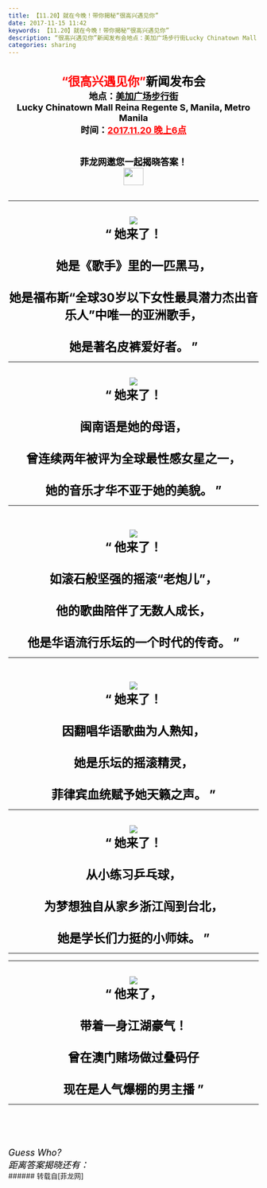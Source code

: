 ```yaml
---
title: 【11.20】就在今晚！带你揭秘“很高兴遇见你”
date: 2017-11-15 11:42
keywords: 【11.20】就在今晚！带你揭秘“很高兴遇见你”
description: “很高兴遇见你”新闻发布会地点：美加广场步行街Lucky Chinatown Mall Reina Regente S, Manila, Metro Manila时间：2017.11.20 晚上6点菲龙网邀您一起揭晓答案！“ 她来了！她是《歌手》里的一匹黑马，她是福布斯“全球30岁以下女性最具潜力杰出音乐人”中唯一的亚洲歌手，她是著名皮裤爱好者。 ”“ 她来了！闽南语是她的母语，曾连续两年被评为全球最性感女星之一，她的音乐才华不亚于她的美貌。 ”“ 他来了！如滚石般坚强的摇滚“老炮儿”，他的歌曲陪伴了无数人成长，他是华语流行乐坛的一个时代的传奇。 ”“ 她来了！因翻唱华语歌曲为人熟知，她是乐坛的摇滚精灵，菲律宾血统赋予她天籁之声。 ”“ 她来了！从小练习乒乓球，为梦想独自从家乡浙江闯到台北，她是学长们力挺的小师妹。 ”“ 他来了，带着一身江湖豪气！曾在澳门赌场做过叠码仔现在是人气爆棚的男主播 ”$('flv_dtx').innerHTML=(mobileplayer() ? "<iframe height='375' width='500' src='http://www.youtube.com/embed/i5RU8H1YXHs' frameborder=0 allowfullscreen></iframe>" : AC_FL_RunContent('width', '500', 'height', '375', 'allowNetworking', 'internal', 'allowScriptAccess', 'never', 'src', 'http://www.youtube.com/v/i5RU8H1YXHs&hl=zh_CN&fs=1', 'quality', 'high', 'bgcolor', '#ffffff', 'wmode', 'transparent', 'allowfullscreen', 'true'));Guess Who?距离答案揭晓还有：$('swf_f3p').innerHTML=AC_FL_RunContent('width', '550', 'height', '400', 'allowNetworking', 'internal', 'allowScriptAccess', 'never', 'src', encodeURI('http://flash-clocks.com/documents/countdown-clock.swf?targetName=SOON&amp;dateString=2017.11.20|18:00:00&amp;targetMessage=Today has come&amp;textColor=330033&amp;backAlpha=0&amp;backColor=e2ddcd&quot; width=550px height=130px wmode=&quot;transparent&quot; type=&quot;application/x-shockwave-flash'), 'quality', 'high', 'bgcolor', '#ffffff', 'wmode', 'transparent', 'allowfullscreen', 'true');
categories: sharing
---
```

<td class="t_f" id="postmessage_979619">

<br/>
<div align="center"><strong><font size="5"><font color="Red">“很高兴遇见你”</font><font color="#000000">新闻发布会</font></font><br/>
<font size="4"><font color="#000000">地点：<u>美加广场步行街</u></font></font></strong></div><div align="center"><strong><font color="#000000"><font size="4">Lucky Chinatown Mall Reina Regente S, Manila, Metro Manila</font><br/>
</font><font size="4"><font color="#000000">时间：</font><font color="#ff0000"><u>2017.11.20 晚上6点</u></font></font></strong></div><div align="center"><strong><font size="4"><u><font color="#ff0000"><br/>
</font></u></font><font size="4"><img alt="" border="0" class="zoom" data-cf-modified-b90144f31b49ff6784fb7b65-="" file="http://1.bp.blogspot.com/-zm2eog2Hivk/U2nWSXUcAWI/AAAAAAAAjmU/PLTl_h_JUHA/s1600/Lucky+Chinatown+Walk.jpg" id="aimg_qF5V0" lazyloadthumb="1" onclick="" onmouseover="" src="http://1.bp.blogspot.com/-zm2eog2Hivk/U2nWSXUcAWI/AAAAAAAAjmU/PLTl_h_JUHA/s1600/Lucky+Chinatown+Walk.jpg"/></font><br/>
<br/>
</strong></div><div align="center"><strong><font size="4"><font color="#000000">菲龙网邀您一起揭晓答案！</font></font></strong></div><div align="center"><img alt="" border="0" class="zoom" data-cf-modified-b90144f31b49ff6784fb7b65-="" file="https://mmbiz.qpic.cn/mmbiz_png/op3B1BX18tKrrl9z7xDP0Tu7rBMfEYNpibkoZYYy9suTVqs9g3TkAbvye7HnC7azOjOUZXicBsN2bNbVGd3Wic0fg/640?wx_fmt=png&amp;tp=webp&amp;wxfrom=5&amp;wx_lazy=1" height="35" id="aimg_Qpn29" onclick="" onmouseover="" src="https://mmbiz.qpic.cn/mmbiz_png/op3B1BX18tKrrl9z7xDP0Tu7rBMfEYNpibkoZYYy9suTVqs9g3TkAbvye7HnC7azOjOUZXicBsN2bNbVGd3Wic0fg/640?wx_fmt=png&amp;tp=webp&amp;wxfrom=5&amp;wx_lazy=1" width="40"/></div><br/>
<hr class="l"/><br/>
<div align="center">

<img aid="681372" data-cf-modified-b90144f31b49ff6784fb7b65-="" file="data/attachment/forum/201711/20/091243f4oeoyzjfxj844ox.jpg.thumb.jpg" id="aimg_681372" inpost="1" onclick="" onmouseover="" src="http://www.flw.ph/data/attachment/forum/201711/20/091243f4oeoyzjfxj844ox.jpg" style="cursor:pointer" zoomfile="data/attachment/forum/201711/20/091243f4oeoyzjfxj844ox.jpg"/>


</div><div align="center"><font size="5"><font color="black"><strong>“ 她来了！<br/>
<br/>
她是《歌手》里的一匹黑马，<br/>
<br/>
她是福布斯“全球30岁以下女性最具潜力杰出音乐人”中唯一的亚洲歌手，<br/>
<br/>
她是著名皮裤爱好者。 ”</strong></font></font></div><hr class="l"/><br/>
<div align="center">

<img aid="680200" data-cf-modified-b90144f31b49ff6784fb7b65-="" file="data/attachment/forum/201711/18/154742l5awtwss3wisfzt4.jpg.thumb.jpg" id="aimg_680200" inpost="1" onclick="" onmouseover="" src="http://www.flw.ph/data/attachment/forum/201711/18/154742l5awtwss3wisfzt4.jpg" style="cursor:pointer" zoomfile="data/attachment/forum/201711/18/154742l5awtwss3wisfzt4.jpg"/>


</div><div align="center"><font size="5"><font color="black"><strong>“ 她来了！<br/>
<br/>
闽南语是她的母语，<br/>
<br/>
曾连续两年被评为全球最性感女星之一，<br/>
<br/>
她的音乐才华不亚于她的美貌。 ”</strong></font></font></div><hr class="l"/><br/>
<br/>
<div align="center">

<img aid="679517" data-cf-modified-b90144f31b49ff6784fb7b65-="" file="data/attachment/forum/201711/17/163007y41hx311xthzixt3.jpg.thumb.jpg" id="aimg_679517" inpost="1" onclick="" onmouseover="" src="http://www.flw.ph/data/attachment/forum/201711/17/163007y41hx311xthzixt3.jpg" style="cursor:pointer" zoomfile="data/attachment/forum/201711/17/163007y41hx311xthzixt3.jpg"/>


</div><div align="center"><font size="5"><font color="black"><strong>“ 他来了！<br/>
<br/>
如滚石般坚强的摇滚“老炮儿”，<br/>
<br/>
他的歌曲陪伴了无数人成长，<br/>
<br/>
他是华语流行乐坛的一个时代的传奇。 ”</strong></font></font></div><hr class="l"/><br/>
<br/>
<div align="center">

<img aid="678825" data-cf-modified-b90144f31b49ff6784fb7b65-="" file="data/attachment/forum/201711/16/215846zvvla4ab1b64v1qa.jpg.thumb.jpg" id="aimg_678825" inpost="1" onclick="" onmouseover="" src="http://www.flw.ph/data/attachment/forum/201711/16/215846zvvla4ab1b64v1qa.jpg" style="cursor:pointer" zoomfile="data/attachment/forum/201711/16/215846zvvla4ab1b64v1qa.jpg"/>


</div><div align="center"><font size="5"><font color="black"><strong>“ 她来了！<br/>
<br/>
因翻唱华语歌曲为人熟知，<br/>
<br/>
她是乐坛的摇滚精灵，<br/>
<br/>
菲律宾血统赋予她天籁之声。 ”</strong></font></font></div><hr class="l"/><br/>
<div align="center">

<img aid="678094" data-cf-modified-b90144f31b49ff6784fb7b65-="" file="data/attachment/forum/201711/16/093015sjcjvjuvdjvpj611.jpg.thumb.jpg" id="aimg_678094" inpost="1" onclick="" onmouseover="" src="http://www.flw.ph/data/attachment/forum/201711/16/093015sjcjvjuvdjvpj611.jpg" style="cursor:pointer" zoomfile="data/attachment/forum/201711/16/093015sjcjvjuvdjvpj611.jpg"/>


</div><div align="center"><font size="5"><font color="black"><strong>“ 她来了！<br/>
<br/>
从小练习乒乓球，<br/>
<br/>
为梦想独自从家乡浙江闯到台北，<br/>
<br/>
她是学长们力挺的小师妹。 ”</strong></font></font></div><hr class="l"/><hr class="l"/><br/>
<div align="center">

<img aid="678826" data-cf-modified-b90144f31b49ff6784fb7b65-="" file="data/attachment/forum/201711/16/220025r6afxeeaazvnhe65.jpg.thumb.jpg" id="aimg_678826" inpost="1" onclick="" onmouseover="" src="http://www.flw.ph/data/attachment/forum/201711/16/220025r6afxeeaazvnhe65.jpg" style="cursor:pointer" zoomfile="data/attachment/forum/201711/16/220025r6afxeeaazvnhe65.jpg"/>


</div><div align="center"><font size="5"><font color="black"><strong>“ 他来了，<br/>
<br/>
带着一身江湖豪气！<br/>
<br/>
曾在澳门赌场做过叠码仔<br/>
<br/>
现在是人气爆棚的男主播 ”</strong></font></font></div><hr class="l"/><br/>
<br/>
<div align="center"><span id="flv_dtx"></span><script reload="1" type="b90144f31b49ff6784fb7b65-text/javascript">$('flv_dtx').innerHTML=(mobileplayer() ? "<iframe height='375' width='500' src='http://www.youtube.com/embed/i5RU8H1YXHs' frameborder=0 allowfullscreen></iframe>" : AC_FL_RunContent('width', '500', 'height', '375', 'allowNetworking', 'internal', 'allowScriptAccess', 'never', 'src', 'http://www.youtube.com/v/i5RU8H1YXHs&hl=zh_CN&fs=1', 'quality', 'high', 'bgcolor', '#ffffff', 'wmode', 'transparent', 'allowfullscreen', 'true'));</script></div><br/>
<font size="4"><font color="black"><br/>
<i>Guess Who?</i></font></font><font size="4"><font color="black"><i><br/>
距离答案揭晓还有：</i></font></font><font size="4"><font color="black"><br/>
</font></font><div align="center"><font size="4"><font color="black"><font size="3"><font color="#878787"><span id="swf_f3p"></span><script reload="1" type="b90144f31b49ff6784fb7b65-text/javascript">$('swf_f3p').innerHTML=AC_FL_RunContent('width', '550', 'height', '400', 'allowNetworking', 'internal', 'allowScriptAccess', 'never', 'src', encodeURI('http://flash-clocks.com/documents/countdown-clock.swf?targetName=SOON&amp;dateString=2017.11.20|18:00:00&amp;targetMessage=Today has come&amp;textColor=330033&amp;backAlpha=0&amp;backColor=e2ddcd&quot; width=550px height=130px wmode=&quot;transparent&quot; type=&quot;application/x-shockwave-flash'), 'quality', 'high', 'bgcolor', '#ffffff', 'wmode', 'transparent', 'allowfullscreen', 'true');</script></font></font></font></font></div></td>
###### 转载自[菲龙网]